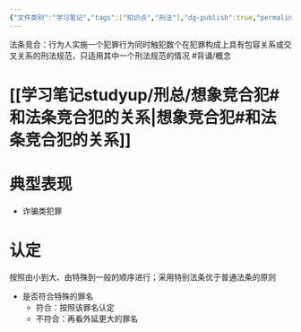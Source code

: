```yaml
---
{"文件类别":"学习笔记","tags":["知识点","刑法"],"dg-publish":true,"permalink":"/学习笔记studyup/刑总/法条竞合犯/","dgPassFrontmatter":true,"created":"2024-11-03T18:39:06.321+08:00","updated":"2024-11-03T18:42:08.422+08:00"}
---
```


法条竞合：行为人实施一个犯罪行为同时触犯数个在犯罪构成上具有包容关系或交叉关系的刑法规范，只适用其中一个刑法规范的情况 #背诵/概念 
# [[学习笔记studyup/刑总/想象竞合犯#和法条竞合犯的关系\|想象竞合犯#和法条竞合犯的关系]]
# 典型表现
- 诈骗类犯罪
# 认定
按照由小到大、由特殊到一般的顺序进行；采用特别法条优于普通法条的原则
- 是否符合特殊的罪名
	- 符合：按照该罪名认定
	- 不符合：再看外延更大的罪名
